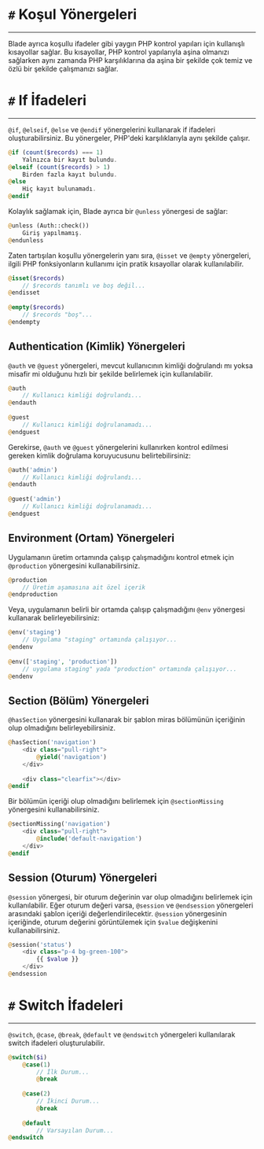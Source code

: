 # `#` Koşul Yönergeleri
---
Blade ayrıca koşullu ifadeler gibi yaygın PHP kontrol yapıları için kullanışlı kısayollar sağlar. Bu kısayollar, PHP kontrol yapılarıyla aşina olmanızı sağlarken aynı zamanda PHP karşılıklarına da aşina bir şekilde çok temiz ve özlü bir şekilde çalışmanızı sağlar.

# `#` If İfadeleri
---
`@if`, `@elseif`, `@else` ve `@endif` yönergelerini kullanarak if ifadeleri oluşturabilirsiniz. Bu yönergeler, PHP'deki karşılıklarıyla aynı şekilde çalışır.

```php
@if (count($records) === 1)
    Yalnızca bir kayıt bulundu.
@elseif (count($records) > 1)
    Birden fazla kayıt bulundu.
@else
    Hiç kayıt bulunamadı.
@endif
```

Kolaylık sağlamak için, Blade ayrıca bir `@unless` yönergesi de sağlar:

```php
@unless (Auth::check())
    Giriş yapılmamış.
@endunless
```

Zaten tartışılan koşullu yönergelerin yanı sıra, `@isset` ve `@empty` yönergeleri, ilgili PHP fonksiyonların kullanımı için pratik kısayollar olarak kullanılabilir.

```php
@isset($records)
    // $records tanımlı ve boş değil...
@endisset
 
@empty($records)
    // $records "boş"...
@endempty
```

## Authentication (Kimlik) Yönergeleri

`@auth` ve `@guest` yönergeleri, mevcut kullanıcının kimliği doğrulandı mı yoksa misafir mi olduğunu hızlı bir şekilde belirlemek için kullanılabilir.

```php
@auth
    // Kullanıcı kimliği doğrulandı...
@endauth
 
@guest
    // Kullanıcı kimliği doğrulanamadı...
@endguest
```

Gerekirse, `@auth` ve `@guest` yönergelerini kullanırken kontrol edilmesi gereken kimlik doğrulama koruyucusunu belirtebilirsiniz:

```php
@auth('admin')
    // Kullanıcı kimliği doğrulandı...
@endauth
 
@guest('admin')
    // Kullanıcı kimliği doğrulanamadı...
@endguest
```

## Environment (Ortam) Yönergeleri

Uygulamanın üretim ortamında çalışıp çalışmadığını kontrol etmek için `@production` yönergesini kullanabilirsiniz.

```php
@production
    // Üretim aşamasına ait özel içerik
@endproduction
```

Veya, uygulamanın belirli bir ortamda çalışıp çalışmadığını `@env` yönergesi kullanarak belirleyebilirsiniz:

```php
@env('staging')
    // Uygulama "staging" ortamında çalışıyor...
@endenv
 
@env(['staging', 'production'])
    // uygulama staging" yada "production" ortamında çalışıyor...
@endenv
```

## Section (Bölüm) Yönergeleri

`@hasSection` yönergesini kullanarak bir şablon miras bölümünün içeriğinin olup olmadığını belirleyebilirsiniz.

```php
@hasSection('navigation')
    <div class="pull-right">
        @yield('navigation')
    </div>
 
    <div class="clearfix"></div>
@endif
```

Bir bölümün içeriği olup olmadığını belirlemek için `@sectionMissing` yönergesini kullanabilirsiniz.

```php
@sectionMissing('navigation')
    <div class="pull-right">
        @include('default-navigation')
    </div>
@endif
```

## Session (Oturum) Yönergeleri

`@session` yönergesi, bir oturum değerinin var olup olmadığını belirlemek için kullanılabilir. Eğer oturum değeri varsa, `@session` ve `@endsession` yönergeleri arasındaki şablon içeriği değerlendirilecektir. `@session` yönergesinin içeriğinde, oturum değerini görüntülemek için `$value` değişkenini kullanabilirsiniz.

```php
@session('status')
    <div class="p-4 bg-green-100">
        {{ $value }}
    </div>
@endsession
```

# `#` Switch İfadeleri
---
`@switch`, `@case`, `@break`, `@default` ve `@endswitch` yönergeleri kullanılarak switch ifadeleri oluşturulabilir.

```php
@switch($i)
    @case(1)
        // İlk Durum...
        @break
 
    @case(2)
        // İkinci Durum...
        @break
 
    @default
        // Varsayılan Durum...
@endswitch
```